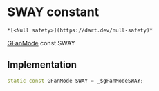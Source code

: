 


# SWAY constant




    *[<Null safety>](https://dart.dev/null-safety)*


[GFanMode](../../third_party_yonomi_graphql_schema___generated___schema.docs.schema.gql/GFanMode-class.md) const SWAY
  







## Implementation

```dart
static const GFanMode SWAY = _$gFanModeSWAY;


```







